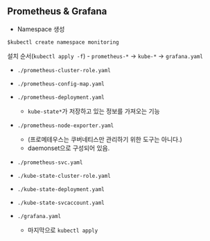 ## Prometheus & Grafana

* Namespace 생성
~~~
$kubectl create namespace monitoring
~~~

설치 순서(`kubectl apply -f`) - `prometheus-*` -> `kube-*` -> `grafana.yaml`

* `./prometheus-cluster-role.yaml`


* `./prometheus-config-map.yaml`


* `./prometheus-deployment.yaml`
   - `kube-state*`가 저장하고 있는 정보를 가져오는 기능
   
   
* `./prometheus-node-exporter.yaml`
   - (프로메테우스는 쿠버네티스만 관리하기 위한 도구는 아니다.) 
   - daemonset으로 구성되어 있음. 
   
* `./prometheus-svc.yaml`


* `./kube-state-cluster-role.yaml`


* `./kube-state-deployment.yaml`


* `./kube-state-svcaccount.yaml`


* `./grafana.yaml`
   - 마지막으로 `kubectl apply`
